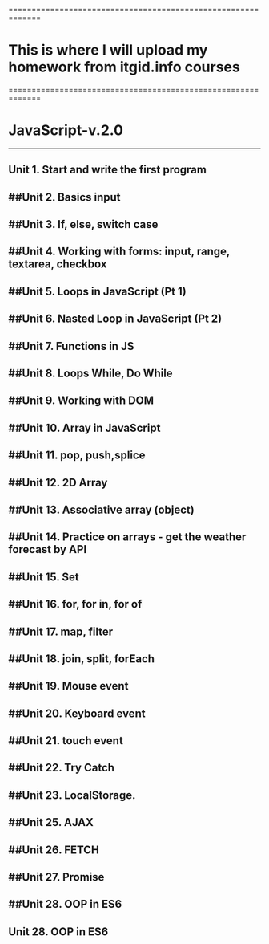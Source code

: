 =============================================================
# This is where I will upload my homework from itgid.info courses
=============================================================
# JavaScript-v.2.0

---------------------------------
Unit 1. Start and write the first program
---------------------------------
##Unit 2. Basics input
---------------------------------
##Unit 3. If, else, switch case
---------------------------------
##Unit 4. Working with forms: input, range, textarea, checkbox
---------------------------------
##Unit 5. Loops in JavaScript (Pt 1)
---------------------------------
##Unit 6. Nasted Loop in JavaScript (Pt 2)
---------------------------------
##Unit 7. Functions in JS
---------------------------------
##Unit 8. Loops While, Do While
---------------------------------
##Unit 9. Working with DOM
---------------------------------
##Unit 10. Array in JavaScript
---------------------------------
##Unit 11. pop, push,splice
---------------------------------
##Unit 12. 2D Array
---------------------------------
##Unit 13. Associative array (object)
---------------------------------
##Unit 14. Practice on arrays - get the weather forecast by API
---------------------------------
##Unit 15. Set
---------------------------------
##Unit 16. for, for in, for of
---------------------------------
##Unit 17. map, filter
---------------------------------
##Unit 18. join, split, forEach
---------------------------------
##Unit 19. Mouse event
---------------------------------
##Unit 20. Keyboard event
---------------------------------
##Unit 21. touch event
---------------------------------
##Unit 22. Try Catch
---------------------------------
##Unit 23. LocalStorage.
---------------------------------
##Unit 25. AJAX
---------------------------------
##Unit 26. FETCH
---------------------------------
##Unit 27. Promise
---------------------------------
##Unit 28. OOP in ES6
---------------------------------
Unit 28. OOP in ES6
---------------------------------
